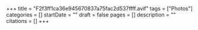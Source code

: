 +++
title = "F2f3ff1ca36e945670837a75fac2d537ffff.avif"
tags = ["Photos"]
categories = []
startDate = ""
draft = false
pages = []
description = ""
citations = []
+++

